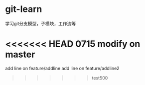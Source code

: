 # git-learn
学习git分支模型，子模块，工作流等

<<<<<<< HEAD
0715 modify on master
=======
add line on feature/addline
add line on feature/addline2
>>>>>>> test500
